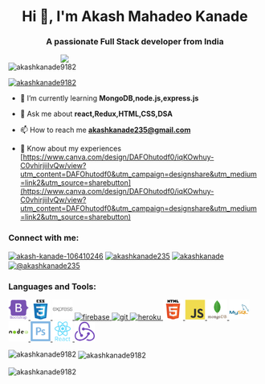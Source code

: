 <h1 align="center">Hi 👋, I'm Akash Mahadeo Kanade</h1>
<h3 align="center">A passionate Full Stack developer from India</h3>
<img width="400px" align="right" src="https://media.tenor.com/UttC4AITYR4AAAAd/full-stack-developer.gif" />

<p align="left"> <img src="https://komarev.com/ghpvc/?username=akashkanade9182&label=Profile%20views&color=0e75b6&style=flat" alt="akashkanade9182" /> </p>

<p align="left"> <a href="https://github.com/ryo-ma/github-profile-trophy"><img src="https://github-profile-trophy.vercel.app/?username=akashkanade9182" alt="akashkanade9182" /></a> </p>

- 🌱 I’m currently learning **MongoDB,node.js,express.js**

- 💬 Ask me about **react,Redux,HTML,CSS,DSA**

- 📫 How to reach me **akashkanade235@gmail.com**

- 📄 Know about my experiences [https://www.canva.com/design/DAFOhutodf0/iqKOwhuy-C0vhirjiiIvQw/view?utm_content=DAFOhutodf0&utm_campaign=designshare&utm_medium=link2&utm_source=sharebutton](https://www.canva.com/design/DAFOhutodf0/iqKOwhuy-C0vhirjiiIvQw/view?utm_content=DAFOhutodf0&utm_campaign=designshare&utm_medium=link2&utm_source=sharebutton)

<h3 align="left">Connect with me:</h3>
<p align="left">
<a href="https://linkedin.com/in/akash-kanade-106410246" target="blank"><img align="center" src="https://raw.githubusercontent.com/rahuldkjain/github-profile-readme-generator/master/src/images/icons/Social/linked-in-alt.svg" alt="akash-kanade-106410246" height="30" width="40" /></a>
<a href="https://codesandbox.com/akashkanade235" target="blank"><img align="center" src="https://raw.githubusercontent.com/rahuldkjain/github-profile-readme-generator/master/src/images/icons/Social/codesandbox.svg" alt="akashkanade235" height="30" width="40" /></a>
<a href="https://www.leetcode.com/akashkanade" target="blank"><img align="center" src="https://raw.githubusercontent.com/rahuldkjain/github-profile-readme-generator/master/src/images/icons/Social/leet-code.svg" alt="akashkanade" height="30" width="40" /></a>
<a href="https://www.hackerearth.com/@akashkanade235" target="blank"><img align="center" src="https://raw.githubusercontent.com/rahuldkjain/github-profile-readme-generator/master/src/images/icons/Social/hackerearth.svg" alt="@akashkanade235" height="30" width="40" /></a>
</p>

<h3 align="left">Languages and Tools:</h3>
<p align="left"> <a href="https://getbootstrap.com" target="_blank" rel="noreferrer"> <img src="https://raw.githubusercontent.com/devicons/devicon/master/icons/bootstrap/bootstrap-plain-wordmark.svg" alt="bootstrap" width="40" height="40"/> </a> <a href="https://www.w3schools.com/css/" target="_blank" rel="noreferrer"> <img src="https://raw.githubusercontent.com/devicons/devicon/master/icons/css3/css3-original-wordmark.svg" alt="css3" width="40" height="40"/> </a> <a href="https://expressjs.com" target="_blank" rel="noreferrer"> <img src="https://raw.githubusercontent.com/devicons/devicon/master/icons/express/express-original-wordmark.svg" alt="express" width="40" height="40"/> </a> <a href="https://firebase.google.com/" target="_blank" rel="noreferrer"> <img src="https://www.vectorlogo.zone/logos/firebase/firebase-icon.svg" alt="firebase" width="40" height="40"/> </a> <a href="https://git-scm.com/" target="_blank" rel="noreferrer"> <img src="https://www.vectorlogo.zone/logos/git-scm/git-scm-icon.svg" alt="git" width="40" height="40"/> </a> <a href="https://heroku.com" target="_blank" rel="noreferrer"> <img src="https://www.vectorlogo.zone/logos/heroku/heroku-icon.svg" alt="heroku" width="40" height="40"/> </a> <a href="https://www.w3.org/html/" target="_blank" rel="noreferrer"> <img src="https://raw.githubusercontent.com/devicons/devicon/master/icons/html5/html5-original-wordmark.svg" alt="html5" width="40" height="40"/> </a> <a href="https://developer.mozilla.org/en-US/docs/Web/JavaScript" target="_blank" rel="noreferrer"> <img src="https://raw.githubusercontent.com/devicons/devicon/master/icons/javascript/javascript-original.svg" alt="javascript" width="40" height="40"/> </a> <a href="https://www.mongodb.com/" target="_blank" rel="noreferrer"> <img src="https://raw.githubusercontent.com/devicons/devicon/master/icons/mongodb/mongodb-original-wordmark.svg" alt="mongodb" width="40" height="40"/> </a> <a href="https://www.mysql.com/" target="_blank" rel="noreferrer"> <img src="https://raw.githubusercontent.com/devicons/devicon/master/icons/mysql/mysql-original-wordmark.svg" alt="mysql" width="40" height="40"/> </a> <a href="https://nodejs.org" target="_blank" rel="noreferrer"> <img src="https://raw.githubusercontent.com/devicons/devicon/master/icons/nodejs/nodejs-original-wordmark.svg" alt="nodejs" width="40" height="40"/> </a> <a href="https://www.photoshop.com/en" target="_blank" rel="noreferrer"> <img src="https://raw.githubusercontent.com/devicons/devicon/master/icons/photoshop/photoshop-line.svg" alt="photoshop" width="40" height="40"/> </a> <a href="https://reactjs.org/" target="_blank" rel="noreferrer"> <img src="https://raw.githubusercontent.com/devicons/devicon/master/icons/react/react-original-wordmark.svg" alt="react" width="40" height="40"/> </a> <a href="https://redux.js.org" target="_blank" rel="noreferrer"> <img src="https://raw.githubusercontent.com/devicons/devicon/master/icons/redux/redux-original.svg" alt="redux" width="40" height="40"/> </a> </p>

<p><img align="left" src="https://github-readme-stats.vercel.app/api/top-langs?username=akashkanade9182&show_icons=true&locale=en&layout=compact" alt="akashkanade9182" /></p>

<p>&nbsp;<img align="center" src="https://github-readme-stats.vercel.app/api?username=akashkanade9182&show_icons=true&locale=en" alt="akashkanade9182" /></p>

<p><img align="center" src="https://github-readme-streak-stats.herokuapp.com/?user=akashkanade9182&" alt="akashkanade9182" /></p>
